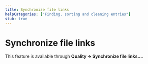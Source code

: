 ```yaml
---
title: Synchronize file links
helpCategories: ["Finding, sorting and cleaning entries"]
stub: true
---
```


# Synchronize file links

This feature is available through **Quality → Synchronize file links...**.
